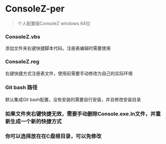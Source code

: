 # ConsoleZ-per
> 个人配置版ConsoleZ windows 64位

### ConsoleZ.vbs
添加文件夹右键快捷脚本代码，注册表编辑时需要使用 
### ConsoleZ.reg
右键快捷方式注册表文件，使用前需要手动修改为自己的实际环境
### Git bash 路径
默认集成Git bash配置，没有安装的需要自行安装，并且修改安装目录
### 如果文件夹右键快捷无效，需要手动删除Console.exe.ln文件，并重新生成一个新的快捷方式
### 你可以选择放在在C盘根目录，可以免修改

